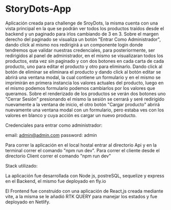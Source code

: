 # StoryDots-App

Aplicación creada para challenge de SroyDots, la misma cuenta con una vista principal en la que se podrán ver todos los productos traídos desde el backend y un paginado
para irlos cambiando de 3 en 3. Sobre el margen derecho del paginado se visualiza un botón "Entrar Como Administrador", dando click al mismo nos redirigirá a un componente
login donde tendremos que validar nuestras credenciales, para posteriormente, ser redirigidos al panel de administrador, en el mismo se visualizaran todos los productos,
esta vez sin paginado y con dos botones en cada carta de cada producto, uno para editar el producto y otro para eliminarlo. Dando click al botón de eliminar se eliminara 
el producto y dando click al botón editar se abrirá una ventana modal, la cual contiene un formulario y en el mismo se imprimirán en primera instancia los valores 
actuales del producto, luego en el mismo podemos formulario podemos cambiarlos por los valores que queramos.
Sobre el renderizado de los productos se verán dos botones uno "Cerrar Sesión" presionando el mismo la sesión se cerrará y seré redirigido nuevamente a la ventana de inicio,
el otro botón "Cargar producto" abrirá nuevamente una ventana modal con un formulario, pero estaba ves con los valores en blanco y cuya acción es cargar un nuevo producto.


Credenciales para entrar como administrador:

email: admin@admin.com
password: admin


Para correr la aplicación en el local hostal entrar al directorio Api y en la terminal correr el comando "npm run dev".
Para correr el cliente desde el directorio Client correr el comando "npm run dev"


Stack utilizado:

La aplicación fue desarrollada con Node js, postreSQL, sequelize y express en el Backend, el mismo fue deployado en fly.io

El Frontend fue construido con una aplicación de React,js creada mediante vite, a la misma se le añadió RTK QUERY para manejar los estados y fue deployado en Netlify.
